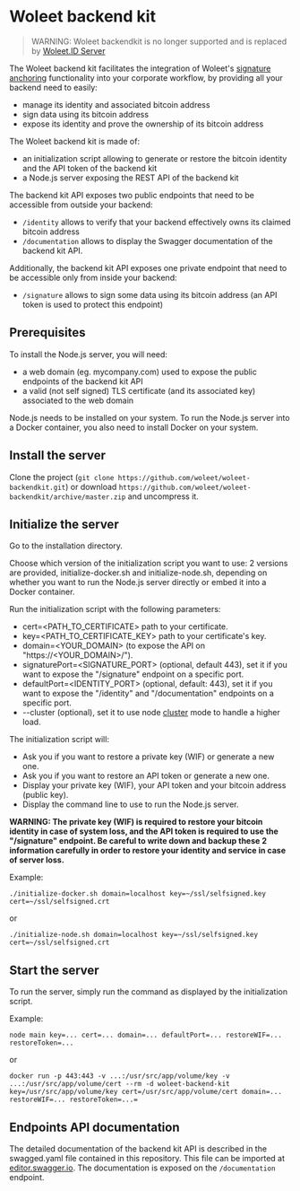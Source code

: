 # Woleet backend kit

> WARNING: Woleet backendkit is no longer supported and is replaced by [Woleet.ID Server](https://github.com/woleet/woleet.id-server)

The Woleet backend kit facilitates the integration of Woleet's [signature anchoring](https://medium.com/@woleet/beyond-data-anchoring-bee867d9be3a) functionality into your corporate workflow, by providing all your backend need to easily:
 * manage its identity and associated bitcoin address
 * sign data using its bitcoin address
 * expose its identity and prove the ownership of its bitcoin address

The Woleet backend kit is made of:
 * an initialization script allowing to generate or restore the bitcoin identity and the API token of the backend kit
 * a Node.js server exposing the REST API of the backend kit
 
The backend kit API exposes two public endpoints that need to be accessible from outside your backend:
 * `/identity` allows to verify that your backend effectively owns its claimed bitcoin address
 * `/documentation` allows to display the Swagger documentation of the backend kit API.

Additionally, the backend kit API exposes one private endpoint that need to be accessible only from inside your backend:
* `/signature` allows to sign some data using its bitcoin address (an API token is used to protect this endpoint)

## Prerequisites

To install the Node.js server, you will need:
* a web domain (eg. mycompany.com) used to expose the public endpoints of the backend kit API
* a valid (not self signed) TLS certificate (and its associated key) associated to the web domain

Node.js needs to be installed on your system.
To run the Node.js server into a Docker container, you also need to install Docker on your system. 

## Install the server

Clone the project (`git clone https://github.com/woleet/woleet-backendkit.git`) or download `https://github.com/woleet/woleet-backendkit/archive/master.zip` and uncompress it.

## Initialize the server

Go to the installation directory.

Choose which version of the initialization script you want to use: 2 versions are provided, initialize-docker.sh and initialize-node.sh, depending on whether you want to run the Node.js server directly or embed it into a Docker container.

Run the initialization script with the following parameters:
- cert=<PATH_TO_CERTIFICATE> path to your certificate.
- key=<PATH_TO_CERTIFICATE_KEY> path to your certificate's key.
- domain=<YOUR_DOMAIN> (to expose the API on "https://<YOUR_DOMAIN>/").
- signaturePort=<SIGNATURE_PORT> (optional, default 443), set it if you want to expose the "/signature" endpoint on a specific port.
- defaultPort=<IDENTITY_PORT> (optional, default: 443), set it if you want to expose the "/identity" and "/documentation" endpoints on a specific port.
- --cluster (optional), set it to use node [cluster](https://nodejs.org/docs/latest/api/cluster.html#cluster_cluster) mode to handle a higher load.

The initialization script will:
- Ask you if you want to restore a private key (WIF) or generate a new one.
- Ask you if you want to restore an API token or generate a new one.
- Display your private key (WIF), your API token and your bitcoin address (public key).
- Display the command line to use to run the Node.js server.

**WARNING: The private key (WIF) is required to restore your bitcoin identity in case of system loss, and the API token is required to use the "/signature" endpoint.
Be careful to write down and backup these 2 information carefully in order to restore your identity and service in case of server loss.**

Example:

`./initialize-docker.sh domain=localhost key=~/ssl/selfsigned.key cert=~/ssl/selfsigned.crt`

or

`./initialize-node.sh domain=localhost key=~/ssl/selfsigned.key cert=~/ssl/selfsigned.crt`

## Start the server

To run the server, simply run the command as displayed by the initialization script.

Example:

`node main key=... cert=... domain=... defaultPort=... restoreWIF=... restoreToken=...`

or

`docker run -p 443:443 -v ...:/usr/src/app/volume/key -v ...:/usr/src/app/volume/cert --rm -d woleet-backend-kit key=/usr/src/app/volume/key cert=/usr/src/app/volume/cert domain=... restoreWIF=... restoreToken=...=`

## Endpoints API documentation

The detailed documentation of the backend kit API is described in the swagged.yaml file contained in this repository.
 This file can be imported at [editor.swagger.io](https://editor.swagger.io/).
 The documentation is exposed on the `/documentation` endpoint.
 
